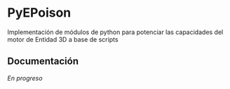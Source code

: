 # PyEPoison
Implementación de módulos de python para potenciar las capacidades del motor de Entidad 3D a base de scripts

Documentación
-----
*En progreso*
